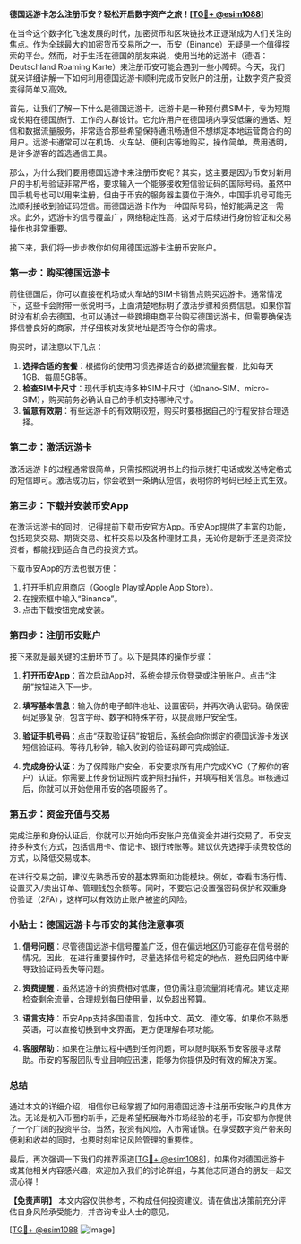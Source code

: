 **德国远游卡怎么注册币安？轻松开启数字资产之旅！[[TG💪+ @esim1088](https://t.me/s/esim1088)]**

在当今这个数字化飞速发展的时代，加密货币和区块链技术正逐渐成为人们关注的焦点。作为全球最大的加密货币交易所之一，币安（Binance）无疑是一个值得探索的平台。然而，对于生活在德国的朋友来说，使用当地的远游卡（德语：Deutschland Roaming Karte）来注册币安可能会遇到一些小障碍。今天，我们就来详细讲解一下如何利用德国远游卡顺利完成币安账户的注册，让数字资产投资变得简单又高效。

首先，让我们了解一下什么是德国远游卡。远游卡是一种预付费SIM卡，专为短期或长期在德国旅行、工作的人群设计。它允许用户在德国境内享受低廉的通话、短信和数据流量服务，非常适合那些希望保持通讯畅通但不想绑定本地运营商合约的用户。远游卡通常可以在机场、火车站、便利店等地购买，操作简单，费用透明，是许多游客的首选通信工具。

那么，为什么我们要用德国远游卡来注册币安呢？其实，这主要是因为币安对新用户的手机号验证非常严格，要求输入一个能够接收短信验证码的国际号码。虽然中国手机号也可以用来注册，但由于币安的服务器主要位于海外，中国手机号可能无法顺利接收到验证码短信。而德国远游卡作为一种国际号码，恰好能满足这一需求。此外，远游卡的信号覆盖广，网络稳定性高，这对于后续进行身份验证和交易操作也非常重要。

接下来，我们将一步步教你如何用德国远游卡注册币安账户。

### 第一步：购买德国远游卡

前往德国后，你可以直接在机场或火车站的SIM卡销售点购买远游卡。通常情况下，这些卡会附带一张说明书，上面清楚地标明了激活步骤和资费信息。如果你暂时没有机会去德国，也可以通过一些跨境电商平台购买德国远游卡，但需要确保选择信誉良好的商家，并仔细核对发货地址是否符合你的需求。

购买时，请注意以下几点：
1. **选择合适的套餐**：根据你的使用习惯选择适合的数据流量套餐，比如每天1GB、每周5GB等。
2. **检查SIM卡尺寸**：现代手机支持多种SIM卡尺寸（如nano-SIM、micro-SIM），购买前务必确认自己的手机支持哪种尺寸。
3. **留意有效期**：有些远游卡的有效期较短，购买时要根据自己的行程安排合理选择。

### 第二步：激活远游卡

激活远游卡的过程通常很简单，只需按照说明书上的指示拨打电话或发送特定格式的短信即可。激活成功后，你会收到一条确认短信，表明你的号码已经正式生效。

### 第三步：下载并安装币安App

在激活远游卡的同时，记得提前下载币安官方App。币安App提供了丰富的功能，包括现货交易、期货交易、杠杆交易以及各种理财工具，无论你是新手还是资深投资者，都能找到适合自己的投资方式。

下载币安App的方法也很方便：
1. 打开手机应用商店（Google Play或Apple App Store）。
2. 在搜索框中输入“Binance”。
3. 点击下载按钮完成安装。

### 第四步：注册币安账户

接下来就是最关键的注册环节了。以下是具体的操作步骤：

1. **打开币安App**：首次启动App时，系统会提示你登录或注册账户。点击“注册”按钮进入下一步。
   
2. **填写基本信息**：输入你的电子邮件地址、设置密码，并再次确认密码。确保密码足够复杂，包含字母、数字和特殊字符，以提高账户安全性。

3. **验证手机号码**：点击“获取验证码”按钮后，系统会向你绑定的德国远游卡发送短信验证码。等待几秒钟，输入收到的验证码即可完成验证。

4. **完成身份认证**：为了保障账户安全，币安要求所有用户完成KYC（了解你的客户）认证。你需要上传身份证照片或护照扫描件，并填写相关信息。审核通过后，你就可以开始使用币安的各项服务了。

### 第五步：资金充值与交易

完成注册和身份认证后，你就可以开始向币安账户充值资金并进行交易了。币安支持多种支付方式，包括信用卡、借记卡、银行转账等。建议优先选择手续费较低的方式，以降低交易成本。

在进行交易之前，建议先熟悉币安的基本界面和功能模块。例如，查看市场行情、设置买入/卖出订单、管理钱包余额等。同时，不要忘记设置强密码保护和双重身份验证（2FA），这样可以有效防止账户被盗的风险。

### 小贴士：德国远游卡与币安的其他注意事项

1. **信号问题**：尽管德国远游卡信号覆盖广泛，但在偏远地区仍可能存在信号弱的情况。因此，在进行重要操作时，尽量选择信号稳定的地点，避免因网络中断导致验证码丢失等问题。

2. **资费提醒**：虽然远游卡的资费相对低廉，但仍需注意流量消耗情况。建议定期检查剩余流量，合理规划每日使用量，以免超出预算。

3. **语言支持**：币安App支持多国语言，包括中文、英文、德文等。如果你不熟悉英语，可以直接切换到中文界面，更方便理解各项功能。

4. **客服帮助**：如果在注册过程中遇到任何问题，可以随时联系币安客服寻求帮助。币安的客服团队专业且响应迅速，能够为你提供及时有效的解决方案。

### 总结

通过本文的详细介绍，相信你已经掌握了如何用德国远游卡注册币安账户的具体方法。无论是初入币圈的新手，还是希望拓展海外市场经验的老手，币安都为你提供了一个广阔的投资平台。当然，投资有风险，入市需谨慎。在享受数字资产带来的便利和收益的同时，也要时刻牢记风险管理的重要性。

最后，再次强调一下我们的推荐渠道[[TG💪+ @esim1088](https://t.me/s/esim1088)]，如果你对德国远游卡或其他相关内容感兴趣，欢迎加入我们的讨论群组，与其他志同道合的朋友一起交流心得！

**【免责声明】** 本文内容仅供参考，不构成任何投资建议。请在做出决策前充分评估自身风险承受能力，并咨询专业人士的意见。

[[TG💪+ @esim1088](https://t.me/s/esim1088) ![Image](https://i.postimg.cc/4NQfJmqS/Snipaste-2025-05-13-00-14-12.png)]
